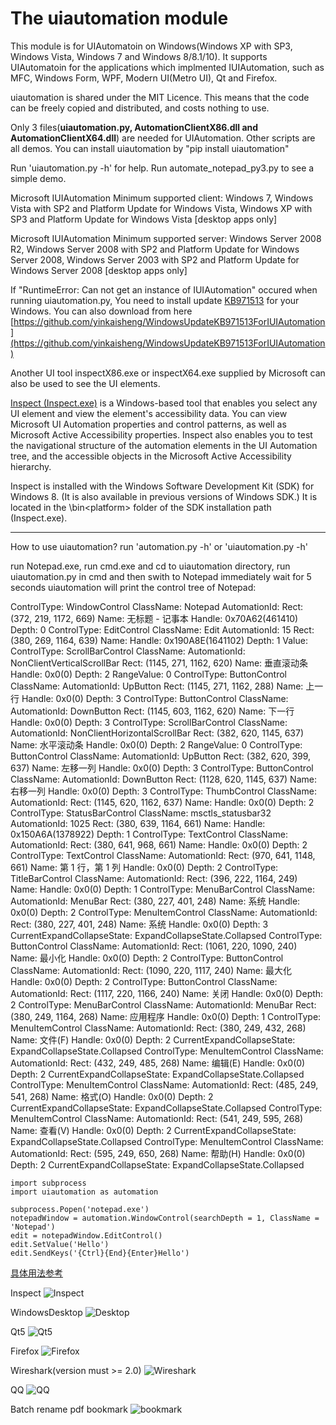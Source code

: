 # The uiautomation module

This module is for UIAutomatoin on Windows(Windows XP with SP3, Windows Vista, Windows 7 and Windows 8/8.1/10).
It supports UIAutomatoin for the applications which implmented IUIAutomation, such as MFC, Windows Form, WPF, Modern UI(Metro UI), Qt and Firefox.

uiautomation is shared under the MIT Licence.
This means that the code can be freely copied and distributed, and costs nothing to use.

Only 3 files(**uiautomation.py, AutomationClientX86.dll and AutomationClientX64.dll**) are needed for UIAutomation. Other scripts are all demos.
You can install uiautomation by "pip install uiautomation"

Run 'uiautomation.py -h' for help.
Run automate_notepad_py3.py to see a simple demo.

Microsoft IUIAutomation Minimum supported client:
Windows 7, Windows Vista with SP2 and Platform Update for Windows Vista, Windows XP with SP3 and Platform Update for Windows Vista [desktop apps only]

Microsoft IUIAutomation Minimum supported server:
Windows Server 2008 R2, Windows Server 2008 with SP2 and Platform Update for Windows Server 2008, Windows Server 2003 with SP2 and Platform Update for Windows Server 2008 [desktop apps only]

If "RuntimeError: Can not get an instance of IUIAutomation" occured when running uiautomation.py,
You need to install update [KB971513](https://support.microsoft.com/en-us/kb/971513) for your Windows.
You can also download from here [https://github.com/yinkaisheng/WindowsUpdateKB971513ForIUIAutomation](https://github.com/yinkaisheng/WindowsUpdateKB971513ForIUIAutomation)

Another UI tool inspectX86.exe or inspectX64.exe supplied by Microsoft can also be used to see the UI elements.

[Inspect (Inspect.exe)](https://msdn.microsoft.com/en-us/library/windows/desktop/dd318521%28v=vs.85%29.aspx) is a Windows-based tool that enables you select any UI element and view the element's accessibility data. You can view Microsoft UI Automation properties and control patterns, as well as Microsoft Active Accessibility properties. Inspect also enables you to test the navigational structure of the automation elements in the UI Automation tree, and the accessible objects in the Microsoft Active Accessibility hierarchy.

Inspect is installed with the Windows Software Development Kit (SDK) for Windows 8. (It is also available in previous versions of Windows SDK.) It is located in the \bin\<platform> folder of the SDK installation path (Inspect.exe).

--------------------------------------------------------------------------------
How to use uiautomation?
run 'automation.py -h' or 'uiautomation.py -h'

run Notepad.exe, run cmd.exe and cd to uiautomation directory, run uiautomation.py in cmd and then swith to Notepad immediately
wait for 5 seconds
uiautomation will print the control tree of Notepad:

ControlType: WindowControl    ClassName: Notepad    AutomationId:     Rect: (372, 219, 1172, 669)    Name: 无标题 - 记事本    Handle: 0x70A62(461410)    Depth: 0
    ControlType: EditControl    ClassName: Edit    AutomationId: 15    Rect: (380, 269, 1164, 639)    Name:     Handle: 0x190A8E(1641102)    Depth: 1    Value: 
        ControlType: ScrollBarControl    ClassName:     AutomationId: NonClientVerticalScrollBar    Rect: (1145, 271, 1162, 620)    Name: 垂直滚动条    Handle: 0x0(0)    Depth: 2    RangeValue: 0
            ControlType: ButtonControl    ClassName:     AutomationId: UpButton    Rect: (1145, 271, 1162, 288)    Name: 上一行    Handle: 0x0(0)    Depth: 3
            ControlType: ButtonControl    ClassName:     AutomationId: DownButton    Rect: (1145, 603, 1162, 620)    Name: 下一行    Handle: 0x0(0)    Depth: 3
        ControlType: ScrollBarControl    ClassName:     AutomationId: NonClientHorizontalScrollBar    Rect: (382, 620, 1145, 637)    Name: 水平滚动条    Handle: 0x0(0)    Depth: 2    RangeValue: 0
            ControlType: ButtonControl    ClassName:     AutomationId: UpButton    Rect: (382, 620, 399, 637)    Name: 左移一列    Handle: 0x0(0)    Depth: 3
            ControlType: ButtonControl    ClassName:     AutomationId: DownButton    Rect: (1128, 620, 1145, 637)    Name: 右移一列    Handle: 0x0(0)    Depth: 3
        ControlType: ThumbControl    ClassName:     AutomationId:     Rect: (1145, 620, 1162, 637)    Name:     Handle: 0x0(0)    Depth: 2
    ControlType: StatusBarControl    ClassName: msctls_statusbar32    AutomationId: 1025    Rect: (380, 639, 1164, 661)    Name:     Handle: 0x150A6A(1378922)    Depth: 1
        ControlType: TextControl    ClassName:     AutomationId:     Rect: (380, 641, 968, 661)    Name:     Handle: 0x0(0)    Depth: 2
        ControlType: TextControl    ClassName:     AutomationId:     Rect: (970, 641, 1148, 661)    Name:    第 1 行，第 1 列    Handle: 0x0(0)    Depth: 2
    ControlType: TitleBarControl    ClassName:     AutomationId:     Rect: (396, 222, 1164, 249)    Name:     Handle: 0x0(0)    Depth: 1
        ControlType: MenuBarControl    ClassName:     AutomationId: MenuBar    Rect: (380, 227, 401, 248)    Name: 系统    Handle: 0x0(0)    Depth: 2
            ControlType: MenuItemControl    ClassName:     AutomationId:     Rect: (380, 227, 401, 248)    Name: 系统    Handle: 0x0(0)    Depth: 3    CurrentExpandCollapseState: ExpandCollapseState.Collapsed
        ControlType: ButtonControl    ClassName:     AutomationId:     Rect: (1061, 220, 1090, 240)    Name: 最小化    Handle: 0x0(0)    Depth: 2
        ControlType: ButtonControl    ClassName:     AutomationId:     Rect: (1090, 220, 1117, 240)    Name: 最大化    Handle: 0x0(0)    Depth: 2
        ControlType: ButtonControl    ClassName:     AutomationId:     Rect: (1117, 220, 1166, 240)    Name: 关闭    Handle: 0x0(0)    Depth: 2
    ControlType: MenuBarControl    ClassName:     AutomationId: MenuBar    Rect: (380, 249, 1164, 268)    Name: 应用程序    Handle: 0x0(0)    Depth: 1
        ControlType: MenuItemControl    ClassName:     AutomationId:     Rect: (380, 249, 432, 268)    Name: 文件(F)    Handle: 0x0(0)    Depth: 2    CurrentExpandCollapseState: ExpandCollapseState.Collapsed
        ControlType: MenuItemControl    ClassName:     AutomationId:     Rect: (432, 249, 485, 268)    Name: 编辑(E)    Handle: 0x0(0)    Depth: 2    CurrentExpandCollapseState: ExpandCollapseState.Collapsed
        ControlType: MenuItemControl    ClassName:     AutomationId:     Rect: (485, 249, 541, 268)    Name: 格式(O)    Handle: 0x0(0)    Depth: 2    CurrentExpandCollapseState: ExpandCollapseState.Collapsed
        ControlType: MenuItemControl    ClassName:     AutomationId:     Rect: (541, 249, 595, 268)    Name: 查看(V)    Handle: 0x0(0)    Depth: 2    CurrentExpandCollapseState: ExpandCollapseState.Collapsed
        ControlType: MenuItemControl    ClassName:     AutomationId:     Rect: (595, 249, 650, 268)    Name: 帮助(H)    Handle: 0x0(0)    Depth: 2    CurrentExpandCollapseState: ExpandCollapseState.Collapsed
```
import subprocess
import uiautomation as automation

subprocess.Popen('notepad.exe')
notepadWindow = automation.WindowControl(searchDepth = 1, ClassName = 'Notepad')
edit = notepadWindow.EditControl()
edit.SetValue('Hello')
edit.SendKeys('{Ctrl}{End}{Enter}Hello')
```


[具体用法参考](http://www.cnblogs.com/Yinkaisheng/p/3444132.html)

Inspect
![Inspect](https://i-msdn.sec.s-msft.com/dynimg/IC510569.png)

WindowsDesktop
![Desktop](https://raw.githubusercontent.com/yinkaisheng/Python-UIAutomation-for-Windows/master/automation_desktop.png)

Qt5
![Qt5](https://raw.githubusercontent.com/yinkaisheng/Python-UIAutomation-for-Windows/master/automation_Qt.png)

Firefox
![Firefox](https://raw.githubusercontent.com/yinkaisheng/Python-UIAutomation-for-Windows/master/automation_firefox.png)

Wireshark(version must >= 2.0)
![Wireshark](https://github.com/yinkaisheng/Python-UIAutomation-for-Windows/raw/master/wireshark_rtp_analyzer.png)

QQ
![QQ](https://raw.githubusercontent.com/yinkaisheng/Python-UIAutomation-for-Windows/master/automation_qq.png)

Batch rename pdf bookmark
![bookmark](https://raw.githubusercontent.com/yinkaisheng/Python-UIAutomation-for-Windows/master/rename_pdf_bookmark.gif)